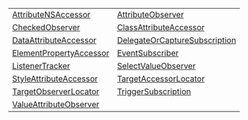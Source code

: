 |                                                                                                                                   |                                                                                                                                               |
| --------------------------------------------------------------------------------------------------------------------------------- | --------------------------------------------------------------------------------------------------------------------------------------------- |
| [AttributeNSAccessor](https://hamedfathi.gitbook.io/aurelia-2-doc-api/runtime-html/observation/class/attributensaccessor)         | [AttributeObserver](https://hamedfathi.gitbook.io/aurelia-2-doc-api/runtime-html/observation/class/attributeobserver)                         |
| [CheckedObserver](https://hamedfathi.gitbook.io/aurelia-2-doc-api/runtime-html/observation/class/checkedobserver)                 | [ClassAttributeAccessor](https://hamedfathi.gitbook.io/aurelia-2-doc-api/runtime-html/observation/class/classattributeaccessor)               |
| [DataAttributeAccessor](https://hamedfathi.gitbook.io/aurelia-2-doc-api/runtime-html/observation/class/dataattributeaccessor)     | [DelegateOrCaptureSubscription](https://hamedfathi.gitbook.io/aurelia-2-doc-api/runtime-html/observation/class/delegateorcapturesubscription) |
| [ElementPropertyAccessor](https://hamedfathi.gitbook.io/aurelia-2-doc-api/runtime-html/observation/class/elementpropertyaccessor) | [EventSubscriber](https://hamedfathi.gitbook.io/aurelia-2-doc-api/runtime-html/observation/class/eventsubscriber)                             |
| [ListenerTracker](https://hamedfathi.gitbook.io/aurelia-2-doc-api/runtime-html/observation/class/listenertracker)                 | [SelectValueObserver](https://hamedfathi.gitbook.io/aurelia-2-doc-api/runtime-html/observation/class/selectvalueobserver)                     |
| [StyleAttributeAccessor](https://hamedfathi.gitbook.io/aurelia-2-doc-api/runtime-html/observation/class/styleattributeaccessor)   | [TargetAccessorLocator](https://hamedfathi.gitbook.io/aurelia-2-doc-api/runtime-html/observation/class/targetaccessorlocator)                 |
| [TargetObserverLocator](https://hamedfathi.gitbook.io/aurelia-2-doc-api/runtime-html/observation/class/targetobserverlocator)     | [TriggerSubscription](https://hamedfathi.gitbook.io/aurelia-2-doc-api/runtime-html/observation/class/triggersubscription)                     |
| [ValueAttributeObserver](https://hamedfathi.gitbook.io/aurelia-2-doc-api/runtime-html/observation/class/valueattributeobserver)   |                                                                                                                                               |